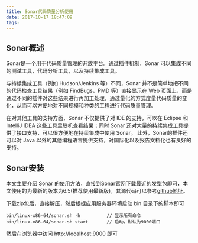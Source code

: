 ```yaml
---
title: Sonar代码质量分析使用
date: 2017-10-17 18:47:09
tags:
---
```

## Sonar概述
Sonar是一个用于代码质量管理的开放平台。通过插件机制，Sonar 可以集成不同的测试工具，代码分析工具，以及持续集成工具。

与持续集成工具（例如 Hudson/Jenkins 等）不同，Sonar 并不是简单地把不同的代码检查工具结果（例如 FindBugs，PMD 等）直接显示在 Web 页面上，而是通过不同的插件对这些结果进行再加工处理，通过量化的方式度量代码质量的变化，从而可以方便地对不同规模和种类的工程进行代码质量管理。

在对其他工具的支持方面，Sonar 不仅提供了对 IDE 的支持，可以在 Eclipse 和 IntelliJ IDEA 这些工具里联机查看结果；同时 Sonar 还对大量的持续集成工具提供了接口支持，可以很方便地在持续集成中使用 Sonar。
此外，Sonar的插件还可以对 Java 以外的其他编程语言提供支持，对国际化以及报告文档化也有良好的支持。

## Sonar安装
本文主要介绍 Sonar 的使用方法，直接到[Sonar官网](https://www.sonarqube.org)下载最近的发型包即可，本文使用的为最新的版本为6.5(推荐使用最新版)，其源代码可以参考[github地址](https://github.com/SonarSource/sonarqube)。

下载zip包后，直接解压，然后根据应用服务器环境启动 bin 目录下的脚本即可

```
bin/linux-x86-64/sonar.sh -h          // 显示所有命令
bin/linux-x86-64/sonar.sh start       // 启动，默认为9000端口
```

然后在浏览器中访问 http://localhost:9000 即可






